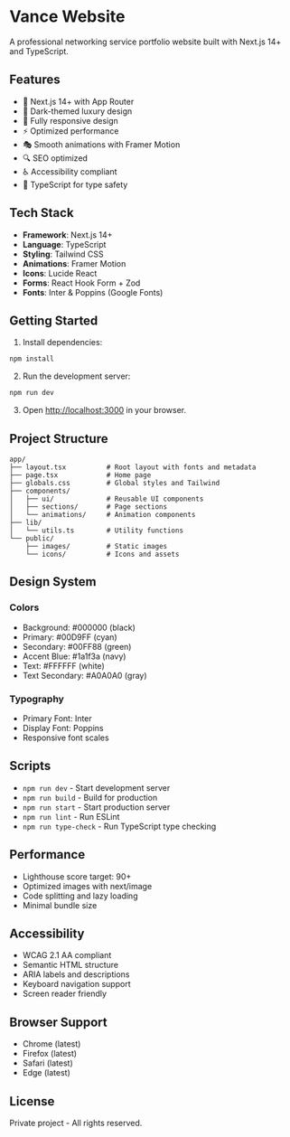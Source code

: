 # Vance Website

A professional networking service portfolio website built with Next.js 14+ and TypeScript.

## Features

- 🚀 Next.js 14+ with App Router
- 🎨 Dark-themed luxury design
- 📱 Fully responsive design
- ⚡ Optimized performance
- 🎭 Smooth animations with Framer Motion
- 🔍 SEO optimized
- ♿ Accessibility compliant
- 🎯 TypeScript for type safety

## Tech Stack

- **Framework**: Next.js 14+
- **Language**: TypeScript
- **Styling**: Tailwind CSS
- **Animations**: Framer Motion
- **Icons**: Lucide React
- **Forms**: React Hook Form + Zod
- **Fonts**: Inter & Poppins (Google Fonts)

## Getting Started

1. Install dependencies:
```bash
npm install
```

2. Run the development server:
```bash
npm run dev
```

3. Open [http://localhost:3000](http://localhost:3000) in your browser.

## Project Structure

```
app/
├── layout.tsx          # Root layout with fonts and metadata
├── page.tsx            # Home page
├── globals.css         # Global styles and Tailwind
├── components/
│   ├── ui/             # Reusable UI components
│   ├── sections/       # Page sections
│   └── animations/     # Animation components
├── lib/
│   └── utils.ts        # Utility functions
└── public/
    ├── images/         # Static images
    └── icons/          # Icons and assets
```

## Design System

### Colors
- Background: #000000 (black)
- Primary: #00D9FF (cyan)
- Secondary: #00FF88 (green)
- Accent Blue: #1a1f3a (navy)
- Text: #FFFFFF (white)
- Text Secondary: #A0A0A0 (gray)

### Typography
- Primary Font: Inter
- Display Font: Poppins
- Responsive font scales

## Scripts

- `npm run dev` - Start development server
- `npm run build` - Build for production
- `npm run start` - Start production server
- `npm run lint` - Run ESLint
- `npm run type-check` - Run TypeScript type checking

## Performance

- Lighthouse score target: 90+
- Optimized images with next/image
- Code splitting and lazy loading
- Minimal bundle size

## Accessibility

- WCAG 2.1 AA compliant
- Semantic HTML structure
- ARIA labels and descriptions
- Keyboard navigation support
- Screen reader friendly

## Browser Support

- Chrome (latest)
- Firefox (latest)
- Safari (latest)
- Edge (latest)

## License

Private project - All rights reserved.

